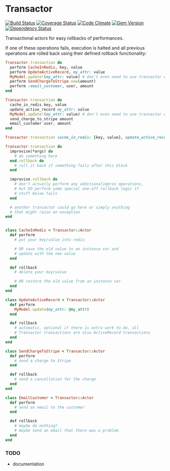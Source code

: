 # Transactor

[![Build Status](https://travis-ci.org/markrebec/transactor.png)](https://travis-ci.org/markrebec/transactor)
[![Coverage Status](https://coveralls.io/repos/markrebec/transactor/badge.svg)](https://coveralls.io/r/markrebec/transactor)
[![Code Climate](https://codeclimate.com/github/markrebec/transactor.png)](https://codeclimate.com/github/markrebec/transactor)
[![Gem Version](https://badge.fury.io/rb/transactor.png)](http://badge.fury.io/rb/transactor)
[![Dependency Status](https://gemnasium.com/markrebec/transactor.png)](https://gemnasium.com/markrebec/transactor)

Transactional actors for easy rollbacks of performances.

If one of these operations fails, execution is halted and all previous operations are rolled back using their defined rollback functionality:

```ruby
Transactor.transaction do
  perform CacheInRedis, key, value
  perform UpdateActiveRecord, my_attr: value
  MyModel.update!(my_attr: value) # don't even need to use transactor when using active_record
  perform SendChargeToStripe.new(amount)
  perform :email_customer, user, amount
end

Transactor.transaction do
  cache_in_redis key, value
  update_active_record my_attr: value
  MyModel.update!(my_attr: value) # don't even need to use transactor when using active_record
  send_charge_to_stripe amount
  email_customer user, amount
end

Transactor.transaction cache_in_redis: [key, value], update_active_record: {my_attr: value}, send_charge_to_stripe: amount, email_customer: [user, amount]

Transactor.transaction do
  improvise(*args) do
    # do something here
  end.rollback do
    # roll it back if something fails after this block
  end

  improvise.rollback do
    # don't actually perform any additionalimprov operations,
    # but DO perform some special one-off rollback logic if
    # stuff below fails
  end

  # another transactor could go here or simply anything
  # that might raise an exception
end


class CacheInRedis < Transactor::Actor
  def perform
    # put your key/value into redis

    # OR save the old value to an instance var and
    # update with the new value
  end

  def rollback
    # delete your key/value

    # OR restore the old value from an instance var
  end
end

class UpdateActiveRecord < Transactor::Actor
  def perform
    MyModel.update(my_attr: @my_attr)
  end

  def rollback
    # automatic, optional if there is extra work to do, all
    # Transactor transactions are also ActiveRecord transactions
  end
end

class SendChargeToStripe < Transactor::Actor
  def perform
    # send a charge to Stripe
  end

  def rollback
    # send a cancellation for the charge
  end
end

class EmailCustomer < Transactor::Actor
  def perform
    # send an email to the customer
  end

  def rollback
    # maybe do nothing?
    # maybe send an email that there was a problem
  end
end
```

### TODO

* documentation
